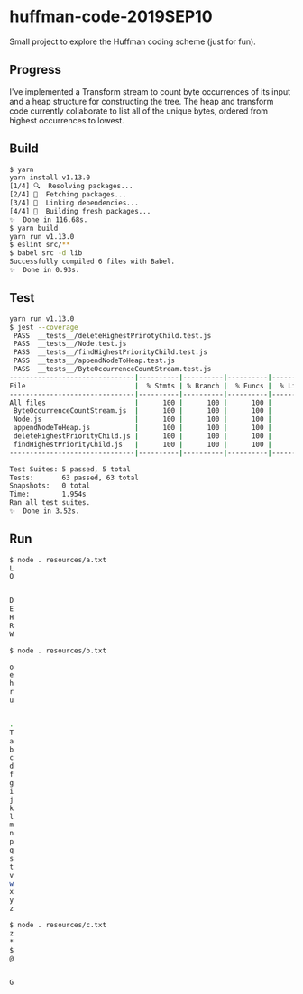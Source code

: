 # huffman-code-2019SEP10

Small project to explore the Huffman coding scheme (just for fun).

## Progress

I've implemented a Transform stream to count byte occurrences of its input and a heap structure for constructing the tree. The heap and transform code currently collaborate to list all of the unique bytes, ordered from highest occurrences to lowest.

## Build

```bash
$ yarn
yarn install v1.13.0
[1/4] 🔍  Resolving packages...
[2/4] 🚚  Fetching packages...
[3/4] 🔗  Linking dependencies...
[4/4] 🔨  Building fresh packages...
✨  Done in 116.68s.
$ yarn build
yarn run v1.13.0
$ eslint src/**
$ babel src -d lib
Successfully compiled 6 files with Babel.
✨  Done in 0.93s.
```

## Test

```bash
yarn run v1.13.0
$ jest --coverage
 PASS  __tests__/deleteHighestPrirotyChild.test.js
 PASS  __tests__/Node.test.js
 PASS  __tests__/findHighestPriorityChild.test.js
 PASS  __tests__/appendNodeToHeap.test.js
 PASS  __tests__/ByteOccurrenceCountStream.test.js
-------------------------------|----------|----------|----------|----------|-------------------|
File                           |  % Stmts | % Branch |  % Funcs |  % Lines | Uncovered Line #s |
-------------------------------|----------|----------|----------|----------|-------------------|
All files                      |      100 |      100 |      100 |      100 |                   |
 ByteOccurrenceCountStream.js  |      100 |      100 |      100 |      100 |                   |
 Node.js                       |      100 |      100 |      100 |      100 |                   |
 appendNodeToHeap.js           |      100 |      100 |      100 |      100 |                   |
 deleteHighestPriorityChild.js |      100 |      100 |      100 |      100 |                   |
 findHighestPriorityChild.js   |      100 |      100 |      100 |      100 |                   |
-------------------------------|----------|----------|----------|----------|-------------------|

Test Suites: 5 passed, 5 total
Tests:       63 passed, 63 total
Snapshots:   0 total
Time:        1.954s
Ran all test suites.
✨  Done in 3.52s.
```

## Run

```bash
$ node . resources/a.txt
L
O


D
E
H
R
W
```

```bash
$ node . resources/b.txt

o
e
h
r
u


.
T
a
b
c
d
f
g
i
j
k
l
m
n
p
q
s
t
v
w
x
y
z
```

```bash
$ node . resources/c.txt
z
*
$
@


G
```
